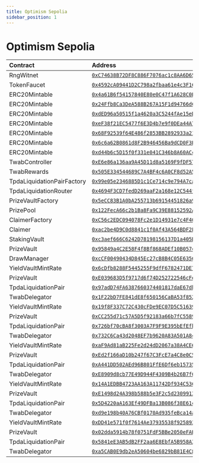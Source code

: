 ```yaml
---
title: Optimism Sepolia
sidebar_position: 1
---
```


# Optimism Sepolia

| Contract | Address |
| :--- | :--- |
| RngWitnet | [`0xC74638B72DF8C886F7076ac1c8AA6D65E3c83034`](https://sepolia-optimism.etherscan.io/address/0xC74638B72DF8C886F7076ac1c8AA6D65E3c83034) |
| TokenFaucet | [`0x4592cA09441D2C798a2fbaa61e4c3F1C29eEa9F1`](https://sepolia-optimism.etherscan.io/address/0x4592cA09441D2C798a2fbaa61e4c3F1C29eEa9F1) |
| ERC20Mintable | [`0x4a61B6f54157840E80e0C47f1A628C0B3744a739`](https://sepolia-optimism.etherscan.io/address/0x4a61B6f54157840E80e0C47f1A628C0B3744a739) |
| ERC20Mintable | [`0x24Ffb8Ca3DeA588B267A15F1d94766dCbA034aE6`](https://sepolia-optimism.etherscan.io/address/0x24Ffb8Ca3DeA588B267A15F1d94766dCbA034aE6) |
| ERC20Mintable | [`0xdED96a50515f1a4620a3C5244fAe15eD7D216d4a`](https://sepolia-optimism.etherscan.io/address/0xdED96a50515f1a4620a3C5244fAe15eD7D216d4a) |
| ERC20Mintable | [`0xeF38f21EC5477f6E3D4b7e9f0DEa44A788C669b0`](https://sepolia-optimism.etherscan.io/address/0xeF38f21EC5477f6E3D4b7e9f0DEa44A788C669b0) |
| ERC20Mintable | [`0x68F92539f64E486f2853BB2892933a21b54829E5`](https://sepolia-optimism.etherscan.io/address/0x68F92539f64E486f2853BB2892933a21b54829E5) |
| ERC20Mintable | [`0x6c6a62B0861d8F2B946456Ba9dCD0F3BAeC54147`](https://sepolia-optimism.etherscan.io/address/0x6c6a62B0861d8F2B946456Ba9dCD0F3BAeC54147) |
| ERC20Mintable | [`0xd44b6c5D15f0f331e041C346b8A60ACcE5cec088`](https://sepolia-optimism.etherscan.io/address/0xd44b6c5D15f0f331e041C346b8A60ACcE5cec088) |
| TwabController | [`0xE6e86a136aa9A45D11d8a5169F9fDF57704DB5cA`](https://sepolia-optimism.etherscan.io/address/0xE6e86a136aa9A45D11d8a5169F9fDF57704DB5cA) |
| TwabRewards | [`0x505E334544689C7A4BF4c6A0CF8d52A5fB6F0A4A`](https://sepolia-optimism.etherscan.io/address/0x505E334544689C7A4BF4c6A0CF8d52A5fB6F0A4A) |
| TpdaLiquidationPairFactory | [`0x99e05e2346885D1c1Ce714c9e794A7ca6E3634b4`](https://sepolia-optimism.etherscan.io/address/0x99e05e2346885D1c1Ce714c9e794A7ca6E3634b4) |
| TpdaLiquidationRouter | [`0x4694F3CD7fedD269aaF2a168e12C544f829a6b50`](https://sepolia-optimism.etherscan.io/address/0x4694F3CD7fedD269aaF2a168e12C544f829a6b50) |
| PrizeVaultFactory | [`0x5eCC83B1A0bA255713b69154451826a937702435`](https://sepolia-optimism.etherscan.io/address/0x5eCC83B1A0bA255713b69154451826a937702435) |
| PrizePool | [`0x122FecA66c2b1Ba8Fa9C39E88152592A5496Bc99`](https://sepolia-optimism.etherscan.io/address/0x122FecA66c2b1Ba8Fa9C39E88152592A5496Bc99) |
| ClaimerFactory | [`0xC56c2EDC094078Fc2e1D14931e7c4F40513cD391`](https://sepolia-optimism.etherscan.io/address/0xC56c2EDC094078Fc2e1D14931e7c4F40513cD391) |
| Claimer | [`0xac2be4D9C0d8841c1f0Af43A564BDF2EF3Df3954`](https://sepolia-optimism.etherscan.io/address/0xac2be4D9C0d8841c1f0Af43A564BDF2EF3Df3954) |
| StakingVault | [`0xc3aef666C6242D78198156137D1a405D2f507ba5`](https://sepolia-optimism.etherscan.io/address/0xc3aef666C6242D78198156137D1a405D2f507ba5) |
| PrizeVault | [`0x95849a4C2E58F4f8Bf868ADEf10B05747A24eE71`](https://sepolia-optimism.etherscan.io/address/0x95849a4C2E58F4f8Bf868ADEf10B05747A24eE71) |
| DrawManager | [`0xcCF00490434D845Ec27cB8B4C05E6356318AafAb`](https://sepolia-optimism.etherscan.io/address/0xcCF00490434D845Ec27cB8B4C05E6356318AafAb) |
| YieldVaultMintRate | [`0x6cDfb8288F5445255F9dfF6782471DE7556fD481`](https://sepolia-optimism.etherscan.io/address/0x6cDfb8288F5445255F9dfF6782471DE7556fD481) |
| PrizeVault | [`0xE039683D5f9717d6f74D252722546cFedAB32250`](https://sepolia-optimism.etherscan.io/address/0xE039683D5f9717d6f74D252722546cFedAB32250) |
| TpdaLiquidationPair | [`0x97adD74FA6387660374401817daE67dbc22402e2`](https://sepolia-optimism.etherscan.io/address/0x97adD74FA6387660374401817daE67dbc22402e2) |
| TwabDelegator | [`0x1F22bD7FE841dE8f650156CaBA53f8523808B48E`](https://sepolia-optimism.etherscan.io/address/0x1F22bD7FE841dE8f650156CaBA53f8523808B48E) |
| YieldVaultMintRate | [`0x19f8F337C72C430cFDe9EC07D5C51639ad143bd5`](https://sepolia-optimism.etherscan.io/address/0x19f8F337C72C430cFDe9EC07D5C51639ad143bd5) |
| PrizeVault | [`0xCC255d71c57A5D5f92183a66b7fC5589151aDcD0`](https://sepolia-optimism.etherscan.io/address/0xCC255d71c57A5D5f92183a66b7fC5589151aDcD0) |
| TpdaLiquidationPair | [`0x726bf70cBA8f3003A7F9F9E395bEfEfbF953a1aa`](https://sepolia-optimism.etherscan.io/address/0x726bf70cBA8f3003A7F9F9E395bEfEfbF953a1aa) |
| TwabDelegator | [`0x732C6Ca43d2048EF7b9620A83A501A84Ba6820bF`](https://sepolia-optimism.etherscan.io/address/0x732C6Ca43d2048EF7b9620A83A501A84Ba6820bF) |
| YieldVaultMintRate | [`0xaF9Ad81aB225Fe2d24dD2067a38A4CE69Ec07784`](https://sepolia-optimism.etherscan.io/address/0xaF9Ad81aB225Fe2d24dD2067a38A4CE69Ec07784) |
| PrizeVault | [`0xEd2f166aD10b247f67C3FcE7a4C8e0C5E54247ea`](https://sepolia-optimism.etherscan.io/address/0xEd2f166aD10b247f67C3FcE7a4C8e0C5E54247ea) |
| TpdaLiquidationPair | [`0xA441DD502AEd96B801FfE6Df6eb1573501cacCB0`](https://sepolia-optimism.etherscan.io/address/0xA441DD502AEd96B801FfE6Df6eb1573501cacCB0) |
| TwabDelegator | [`0xE8909d8cb77E49D944F4309B4b26B7f0e98Ee198`](https://sepolia-optimism.etherscan.io/address/0xE8909d8cb77E49D944F4309B4b26B7f0e98Ee198) |
| YieldVaultMintRate | [`0x14A1EDBB4723AA163A11742Df934C53C43feEC23`](https://sepolia-optimism.etherscan.io/address/0x14A1EDBB4723AA163A11742Df934C53C43feEC23) |
| PrizeVault | [`0xE1498d24A398b588b5e3F2c5d230991304203AD9`](https://sepolia-optimism.etherscan.io/address/0xE1498d24A398b588b5e3F2c5d230991304203AD9) |
| TpdaLiquidationPair | [`0x5D4220aA163Ef49DFBa13B086f38E61ca7215beA`](https://sepolia-optimism.etherscan.io/address/0x5D4220aA163Ef49DFBa13B086f38E61ca7215beA) |
| TwabDelegator | [`0xd9e198b40A76CBf0170Ad935feBca14aec816114`](https://sepolia-optimism.etherscan.io/address/0xd9e198b40A76CBf0170Ad935feBca14aec816114) |
| YieldVaultMintRate | [`0xDD41e571f0f7614Ae37935538f92589363843266`](https://sepolia-optimism.etherscan.io/address/0xDD41e571f0f7614Ae37935538f92589363843266) |
| PrizeVault | [`0x02dda5914b78f0751FdF5BBe2050eFABD95DfF46`](https://sepolia-optimism.etherscan.io/address/0x02dda5914b78f0751FdF5BBe2050eFABD95DfF46) |
| TpdaLiquidationPair | [`0x5841eE3AB5dB2FF2aa6E8EbfA5B958A3C9a4d9A5`](https://sepolia-optimism.etherscan.io/address/0x5841eE3AB5dB2FF2aa6E8EbfA5B958A3C9a4d9A5) |
| TwabDelegator | [`0xa5CAB0E9db2eA50604be6829bB81E4C8770ba176`](https://sepolia-optimism.etherscan.io/address/0xa5CAB0E9db2eA50604be6829bB81E4C8770ba176) |

